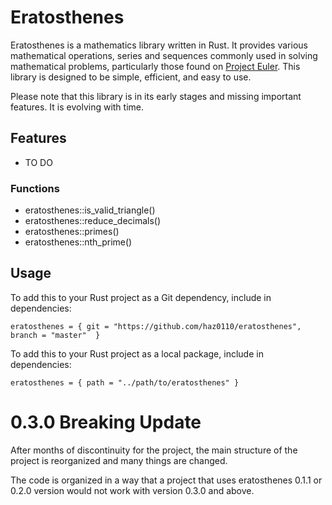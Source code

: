 # Eratosthenes

Eratosthenes is a mathematics library written in Rust. It provides various mathematical operations, series and sequences commonly used in solving mathematical problems, particularly those found on [Project Euler](https://projecteuler.net/). This library is designed to be simple, efficient, and easy to use.

Please note that this library is in its early stages and missing important features. It is evolving with time.

## Features

- TO DO

### Functions

- eratosthenes::is_valid_triangle()
- eratosthenes::reduce_decimals()
- eratosthenes::primes()
- eratosthenes::nth_prime()

## Usage

To add this to your Rust project as a Git dependency, include in dependencies:
```
eratosthenes = { git = "https://github.com/haz0110/eratosthenes", branch = "master"  }
```

To add this to your Rust project as a local package, include in dependencies:
```
eratosthenes = { path = "../path/to/eratosthenes" }
```

# 0.3.0 Breaking Update

After months of discontinuity for the project, the main structure of the project is reorganized and many things are changed.

The code is organized in a way that a project that uses eratosthenes 0.1.1 or 0.2.0 version would not work with version 0.3.0 and above.